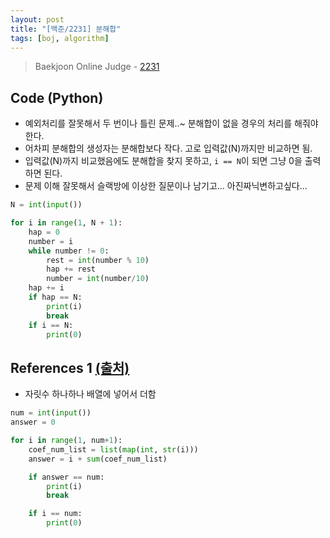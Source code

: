 ```yaml
---
layout: post
title: "[백준/2231] 분해합"
tags: [boj, algorithm]
---
```

> Baekjoon Online Judge - [2231](https://www.acmicpc.net/problem/2231)

## Code (Python)

* 예외처리를 잘못해서 두 번이나 틀린 문제..~ 분해합이 없을 경우의 처리를 해줘야 한다.
* 어차피 분해합의 생성자는 분해합보다 작다. 고로 입력값(N)까지만 비교하면 됨.
* 입력값(N)까지 비교했음에도 분해합을 찾지 못하고, `i == N`이 되면 그냥 0을 출력하면 된다.
* 문제 이해 잘못해서 슬랙방에 이상한 질문이나 남기고... 아진짜닉변하고싶다...

```py
N = int(input())

for i in range(1, N + 1):
    hap = 0
    number = i
    while number != 0:
        rest = int(number % 10)
        hap += rest
        number = int(number/10)
    hap += i
    if hap == N:
        print(i)
        break
    if i == N:
        print(0)
```

## References 1 [(출처)](https://claude-u.tistory.com/116)

* 자릿수 하나하나 배열에 넣어서 더함

```python
num = int(input())
answer = 0

for i in range(1, num+1):
    coef_num_list = list(map(int, str(i)))
    answer = i + sum(coef_num_list)

    if answer == num:
        print(i)
        break

    if i == num:
        print(0)
```
